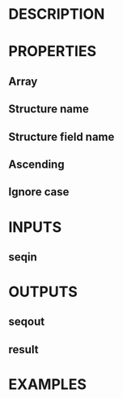 # DESCRIPTION

# PROPERTIES

## Array

## Structure name

## Structure field name

## Ascending

## Ignore case

# INPUTS

## seqin

# OUTPUTS

## seqout

## result

# EXAMPLES
